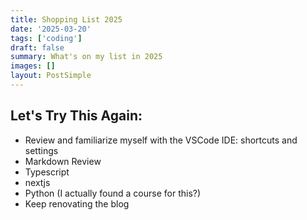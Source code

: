 ```yaml
---
title: Shopping List 2025
date: '2025-03-20'
tags: ['coding']
draft: false
summary: What's on my list in 2025
images: []
layout: PostSimple
---
```


## Let's Try This Again:

- Review and familiarize myself with the VSCode IDE: shortcuts and settings
- Markdown Review
- Typescript
- nextjs
- Python (I actually found a course for this?)
- Keep renovating the blog
